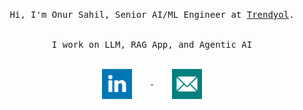 <p align="center">
  <samp>
    Hi, I'm Onur Sahil, Senior AI/ML Engineer at <a href="https://trendyol.com/">Trendyol</a>.
  </samp>
  <br><br>
</p>

<p align="center">
  <samp>
    I work on LLM, RAG App, and Agentic AI
  </samp>
  <br><br>
</p>


<div align="center">
  <a href="https://www.linkedin.com/in/onursahil/">
    <img align="middle" alt="Onur Sahil LinkedIn" width="48px" src="https://raw.githubusercontent.com/edent/SuperTinyIcons/099dc12b59179d07d534069bc8551718f786d91a/images/svg/linkedin.svg" hspace="30" />
  </a>

  <a href="mailto:onursahilme@gmail.com">
    <img align="middle" alt="Onur Sahil email" width="48px" src="https://raw.githubusercontent.com/edent/SuperTinyIcons/099dc12b59179d07d534069bc8551718f786d91a/images/svg/email.svg" hspace="30" />
  </a>
</div>
